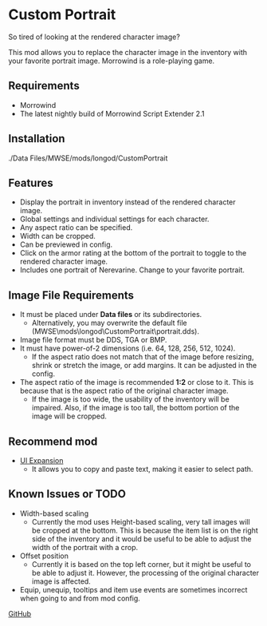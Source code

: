 # Custom Portrait
So tired of looking at the rendered character image?

This mod allows you to replace the character image in the inventory with your favorite portrait image. Morrowind is a role-playing game.

## Requirements
- Morrowind
- The latest nightly build of Morrowind Script Extender 2.1

## Installation
./Data Files/MWSE/mods/longod/CustomPortrait

## Features
- Display the portrait in inventory instead of the rendered character image.
- Global settings and individual settings for each character.
- Any aspect ratio can be specified.
- Width can be cropped.
- Can be previewed in config.
- Click on the armor rating at the bottom of the portrait to toggle to the rendered character image.
- Includes one portrait of Nerevarine. Change to your favorite portrait.

## Image File Requirements
- It must be placed under **Data files** or its subdirectories.
  - Alternatively, you may overwrite the default file (MWSE\mods\longod\CustomPortrait\portrait.dds).
- Image file format must be DDS, TGA or BMP.
- It must have power-of-2 dimensions (i.e. 64, 128, 256, 512, 1024).
  - If the aspect ratio does not match that of the image before resizing, shrink or stretch the image, or add margins. It can be adjusted in the config.
- The aspect ratio of the image is recommended **1:2** or close to it. This is because that is the aspect ratio of the original character image.
  - If the image is too wide, the usability of the inventory will be impaired. Also, if the image is too tall, the bottom portion of the image will be cropped.

## Recommend mod
- [UI Expansion](https://www.nexusmods.com/morrowind/mods/46071)
  - It allows you to copy and paste text, making it easier to select path.

## Known Issues or TODO
- Width-based scaling
  - Currently the mod uses Height-based scaling, very tall images will be cropped at the bottom. This is because the item list is on the right side of the inventory and it would be useful to be able to adjust the width of the portrait with a crop.
- Offset position 
  - Currently it is based on the top left corner, but it might be useful to be able to adjust it. However, the processing of the original character image is affected.
- Equip, unequip, tooltips and item use events are sometimes incorrect when going to and from mod config.

[GitHub](https://github.com/longod/CustomPortrait)